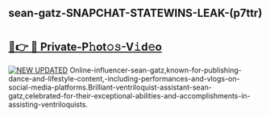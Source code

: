 ## sean-gatz-SNAPCHAT-STATEWINS-LEAK-(p7ttr)


# <h2><a href="https://mediaupload.pro?-20M">🔗👉 🔴 Private-P𝚑ot𝚘𝚜-V𝚒d𝚎o</a></h2>

[![NEW UPDATED](https://i.imgur.com/0qMVB7G.gif)](https://mediaupload.pro?-20M)
Online-influencer-sean-gatz,known-for-publishing-dance-and-lifestyle-content,-including-performances-and-vlogs-on-social-media-platforms.Brilliant-ventriloquist-assistant-sean-gatz,celebrated-for-their-exceptional-abilities-and-accomplishments-in-assisting-ventriloquists.  